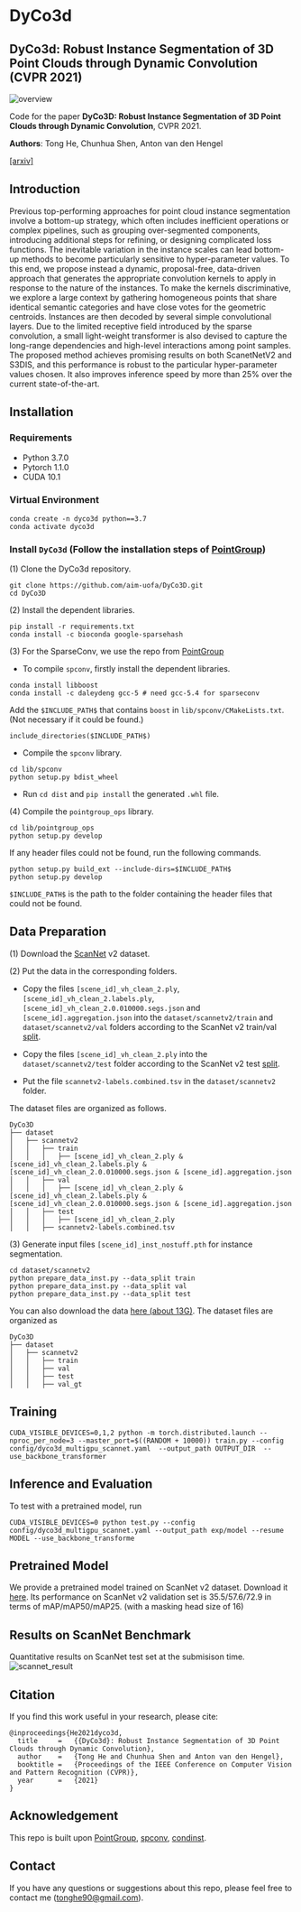 # DyCo3d
## DyCo3d: Robust Instance Segmentation of 3D Point Clouds through Dynamic Convolution (CVPR 2021)
![overview](https://github.com/aim-uofa/DyCo3D/blob/main/doc/dyco3d.png)

Code for the paper **DyCo3D: Robust Instance Segmentation of 3D Point Clouds through Dynamic Convolution**, CVPR 2021.

**Authors**: Tong He, Chunhua Shen, Anton van den Hengel

[[arxiv]](https://arxiv.org/abs/2011.13328)

## Introduction
Previous top-performing approaches for point cloud instance segmentation involve a bottom-up strategy, which often includes inefficient operations or complex pipelines, such as grouping over-segmented components, introducing additional steps for refining, or designing complicated loss functions. The inevitable variation in the instance scales can lead bottom-up methods to become particularly sensitive to hyper-parameter values. To this end, we propose instead a dynamic, proposal-free, data-driven approach that generates the appropriate convolution kernels to apply in response to the nature of the instances. To make the kernels discriminative, we explore a large context by gathering homogeneous points that share identical semantic categories and have close votes for the geometric centroids. Instances are then decoded by several simple convolutional layers. Due to the limited receptive field introduced by the sparse convolution, a small light-weight transformer is also devised to capture the long-range dependencies and high-level interactions among point samples. The proposed method achieves promising results on both ScanetNetV2 and S3DIS, and this performance is robust to the particular hyper-parameter values chosen. It also improves inference speed by more than 25% over the current state-of-the-art.

## Installation

### Requirements
* Python 3.7.0
* Pytorch 1.1.0
* CUDA 10.1

### Virtual Environment
```
conda create -n dyco3d python==3.7
conda activate dyco3d
```

### Install `DyCo3d` (Follow the installation steps of [PointGroup](https://github.com/Jia-Research-Lab/PointGroup))

(1) Clone the DyCo3d repository.
```
git clone https://github.com/aim-uofa/DyCo3D.git
cd DyCo3D
```

(2) Install the dependent libraries.
```
pip install -r requirements.txt
conda install -c bioconda google-sparsehash 
```

(3) For the SparseConv, we use the repo from [PointGroup](https://github.com/Jia-Research-Lab/PointGroup)

* To compile `spconv`, firstly install the dependent libraries. 
```
conda install libboost
conda install -c daleydeng gcc-5 # need gcc-5.4 for sparseconv
```
Add the `$INCLUDE_PATH$` that contains `boost` in `lib/spconv/CMakeLists.txt`. (Not necessary if it could be found.)
```
include_directories($INCLUDE_PATH$)
```

* Compile the `spconv` library.
```
cd lib/spconv
python setup.py bdist_wheel
```

* Run `cd dist` and `pip install` the generated `.whl` file.



(4) Compile the `pointgroup_ops` library.
```
cd lib/pointgroup_ops
python setup.py develop
```
If any header files could not be found, run the following commands. 
```
python setup.py build_ext --include-dirs=$INCLUDE_PATH$
python setup.py develop
```
`$INCLUDE_PATH$` is the path to the folder containing the header files that could not be found.


## Data Preparation

(1) Download the [ScanNet](http://www.scan-net.org/) v2 dataset.

(2) Put the data in the corresponding folders. 
* Copy the files `[scene_id]_vh_clean_2.ply`,  `[scene_id]_vh_clean_2.labels.ply`,  `[scene_id]_vh_clean_2.0.010000.segs.json`  and `[scene_id].aggregation.json`  into the `dataset/scannetv2/train` and `dataset/scannetv2/val` folders according to the ScanNet v2 train/val [split](https://github.com/ScanNet/ScanNet/tree/master/Tasks/Benchmark). 

* Copy the files `[scene_id]_vh_clean_2.ply` into the `dataset/scannetv2/test` folder according to the ScanNet v2 test [split](https://github.com/ScanNet/ScanNet/tree/master/Tasks/Benchmark). 

* Put the file `scannetv2-labels.combined.tsv` in the `dataset/scannetv2` folder.

The dataset files are organized as follows.
```
DyCo3D
├── dataset
│   ├── scannetv2
│   │   ├── train
│   │   │   ├── [scene_id]_vh_clean_2.ply & [scene_id]_vh_clean_2.labels.ply & [scene_id]_vh_clean_2.0.010000.segs.json & [scene_id].aggregation.json
│   │   ├── val
│   │   │   ├── [scene_id]_vh_clean_2.ply & [scene_id]_vh_clean_2.labels.ply & [scene_id]_vh_clean_2.0.010000.segs.json & [scene_id].aggregation.json
│   │   ├── test
│   │   │   ├── [scene_id]_vh_clean_2.ply 
│   │   ├── scannetv2-labels.combined.tsv
```

(3) Generate input files `[scene_id]_inst_nostuff.pth` for instance segmentation.
```
cd dataset/scannetv2
python prepare_data_inst.py --data_split train
python prepare_data_inst.py --data_split val
python prepare_data_inst.py --data_split test
```
You can also download the data [here (about 13G)](https://cloudstor.aarnet.edu.au/plus/s/RtzGnxR6wqPXMSw).
The dataset files are organized as 
```
DyCo3D
├── dataset
│   ├── scannetv2
│   │   ├── train
│   │   ├── val
│   │   ├── test
│   │   ├── val_gt
```



## Training
```
CUDA_VISIBLE_DEVICES=0,1,2 python -m torch.distributed.launch --nproc_per_node=3 --master_port=$((RANDOM + 10000)) train.py --config config/dyco3d_multigpu_scannet.yaml  --output_path OUTPUT_DIR  --use_backbone_transformer
```


## Inference and Evaluation
To test with a pretrained model, run
```
CUDA_VISIBLE_DEVICES=0 python test.py --config config/dyco3d_multigpu_scannet.yaml --output_path exp/model --resume MODEL --use_backbone_transforme
```
## Pretrained Model
We provide a pretrained model trained on ScanNet v2 dataset. Download it [here](https://pan.baidu.com/s/1lEsErAMuGM9JW9-O9bNXmQ?pwd=cbx4). Its performance on ScanNet v2 validation set is 35.5/57.6/72.9 in terms of mAP/mAP50/mAP25. (with a masking head size of 16)



## Results on ScanNet Benchmark 
Quantitative results on ScanNet test set at the submisison time.
![scannet_result](http://kaldir.vc.in.tum.de/scannet_benchmark/semantic_instance_3d)



## Citation
If you find this work useful in your research, please cite:
```
@inproceedings{He2021dyco3d,
  title     =   {{DyCo3d}: Robust Instance Segmentation of 3D Point Clouds through Dynamic Convolution},
  author    =   {Tong He and Chunhua Shen and Anton van den Hengel},
  booktitle =   {Proceedings of the IEEE Conference on Computer Vision and Pattern Recognition (CVPR)},
  year      =   {2021}
}
```

## Acknowledgement
This repo is built upon [PointGroup](https://github.com/Jia-Research-Lab/PointGroup), [spconv](https://github.com/traveller59/spconv), [condinst](https://github.com/aim-uofa/AdelaiDet). 

## Contact
If you have any questions or suggestions about this repo, please feel free to contact me (tonghe90@gmail.com).



